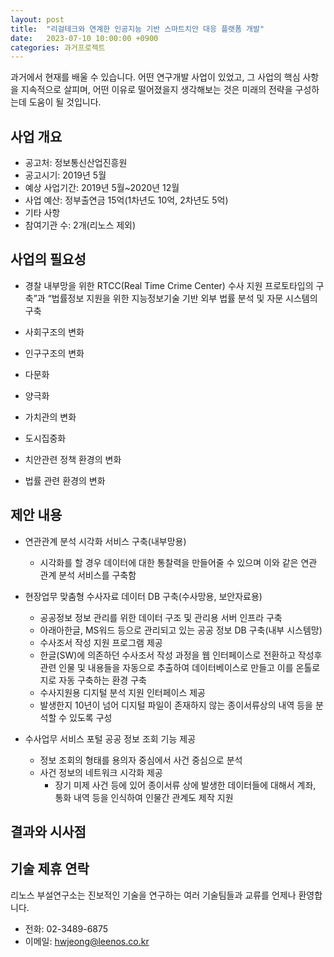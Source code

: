 ```yaml
---
layout: post
title:  "리걸테크와 연계한 인공지능 기반 스마트치안 대응 플랫폼 개발"
date:   2023-07-10 10:00:00 +0900
categories: 과거프로젝트
---
```

과거에서 현재를 배울 수 있습니다. 어떤 연구개발 사업이 있었고, 그 사업의 핵심 사항을 지속적으로 살피며, 어떤 이유로 떨어졌을지 생각해보는 것은 미래의 전략을 구성하는데 도움이 될 것입니다.

사업 개요
---
- 공고처: 정보통신산업진흥원
- 공고시기: 2019년 5월
- 예상 사업기간: 2019년 5월~2020년 12월
- 사업 예산: 정부출연금 15억(1차년도 10억, 2차년도 5억)
- 기타 사항
- 참여기관 수: 2개(리노스 제외)

사업의 필요성
---
- 경찰 내부망을 위한 RTCC(Real Time Crime Center) 수사 지원 프로토타입의 구축”과 “법률정보 지원을 위한 지능정보기술 기반 외부 법률 분석 및 자문 시스템의 구축

- 사회구조의 변화
- 인구구조의 변화
- 다문화
- 양극화
- 가치관의 변화
- 도시집중화
- 치안관련 정책 환경의 변화
- 법률 관련 환경의 변화


제안 내용
---

* 연관관계 분석 시각화 서비스 구축(내부망용)
  - 시각화를 할 경우 데이터에 대한 통찰력을 만들어줄 수 있으며 이와 같은 연관 관계 분석 서비스를 구축함

* 현장업무 맞춤형 수사자료 데이터 DB 구축(수사망용, 보안자료용)
  - 공공정보 정보 관리를 위한 데이터 구조 및 관리용 서버 인프라 구축
  - 아래아한글, MS워드 등으로 관리되고 있는 공공 정보 DB 구축(내부 시스템망)
  - 수사조서 작성 지원 프로그램 제공
  - 한글(SW)에 의존하던 수사조서 작성 과정을 웹 인터페이스로 전환하고 작성후 관련 인물 및 내용들을 자동으로 추출하여 데이터베이스로 만들고 이를 온톨로지로 자동 구축하는 환경 구축
  - 수사지원용 디지털 분석 지원 인터페이스 제공
  - 발생한지 10년이 넘어 디지털 파일이 존재하지 않는 종이서류상의 내역 등을 분석할 수 있도록 구성


* 수사업무 서비스 포털 공공 정보 조회 기능 제공
  - 정보 조회의 형태를 용의자 중심에서 사건 중심으로 분석
  - 사건 정보의 네트워크 시각화 제공
    - 장기 미제 사건 등에 있어 종이서류 상에 발생한 데이터들에 대해서 계좌, 통화 내역 등을 인식하여 인물간 관계도 제작 지원

결과와 시사점
---


기술 제휴 연락
-----
리노스 부설연구소는 진보적인 기술을 연구하는 여러 기술팀들과 교류를 언제나 환영합니다.

- 전화: 02-3489-6875
- 이메일: hwjeong@leenos.co.kr
